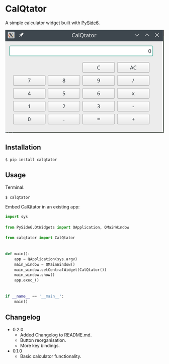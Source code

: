 # CalQtator
A simple calculator widget built with [PySide6](https://wiki.qt.io/Qt_for_Python).

![](https://raw.githubusercontent.com/chrisimcevoy/calqtator/main/calqtator.png)

## Installation

`$ pip install calqtator`

## Usage

Terminal:

`$ calqtator`

Embed CalQtator in an existing app:

```python
import sys

from PySide6.QtWidgets import QApplication, QMainWindow

from calqtator import CalQtator


def main():
    app = QApplication(sys.argv)
    main_window = QMainWindow()
    main_window.setCentralWidget(CalQtator())
    main_window.show()
    app.exec_()


if __name__ == '__main__':
    main()
```

## Changelog

- 0.2.0
    - Added Changelog to README.md.
    - Button reorganisation.
    - More key bindings.
- 0.1.0
    - Basic calculator functionality.
